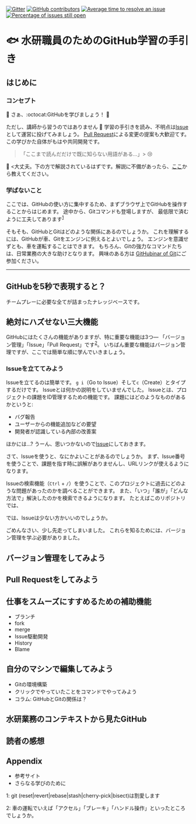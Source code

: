 [![Gitter](https://badges.gitter.im/fra-dev-ops-bu/community.svg)](https://gitter.im/fra-dev-ops-bu/community?utm_source=badge&utm_medium=badge&utm_campaign=pr-badge)
[![GitHub contributors](https://img.shields.io/github/contributors/fra-dev-ops-bu/githubinar_github.svg)](https://GitHub.com/fra-dev-ops-bu/githubinar_github/graphs/contributors/)
[![Average time to resolve an issue](http://isitmaintained.com/badge/resolution/fra-dev-ops-bu/githubinar_github.svg)](http://isitmaintained.com/project/fra-dev-ops-bu/githubinar_github "Average time to resolve an issue")
[![Percentage of issues still open](http://isitmaintained.com/badge/open/fra-dev-ops-bu/githubinar_github.svg)](http://isitmaintained.com/project/fra-dev-ops-bu/githubinar_github "Percentage of issues still open")


# :fish: 水研職員のためのGitHub学習の手引き

<!-- START doctoc -->
<!-- END doctoc -->

## はじめに

### コンセプト
:tada: さぁ、:octocat:GitHubを学びましょう！ :tada:

ただし、講師から習うのではありません :no_good:
学習の手引きを読み、不明点は[Issue](https://github.com/fra-dev-ops-bu/githubinar_github/issues/new)として運営に投げてみましょう。
[Pull Request](https://github.com/fra-dev-ops-bu/githubinar_github/compare)による変更の提案も大歓迎てす。
この学びかた自体がもはや共同開発です。

> 「ここまで読んだだけで既に知らない用語がある...」> :cry:

:man_dancing: <大丈夫。下の方で解説されているはずです。解説に不備があったら、[ここ](https://github.com/fra-dev-ops-bu/githubinar_github/issues/new)から教えてください。

### 学ばないこと

ここでは、GitHubの使い方に集中するため、まずブラウザ上でGitHubを操作することからはじめます。
途中から、Gitコマンドも登場しますが、
最低限で済むように工夫してあります<sup>[1](#gitcommand)</sup>




そもそも、GitHubとGitはどのような関係にあるのでしょうか。
これを理解するには、GitHubが車、Gitをエンジンに例えるとよいでしょう。
エンジンを意識せずとも、車を運転することはできます。
もちろん、Gitの強力なコマンドたちは、日常業務の大きな助けとなります。
興味のある方は [GitHubinar of Git](https://github.com/fra-dev-ops-bu/githubinar_git)にご参加ください。

<hr>

## GitHubを5秒で表現すると？

チームプレーに必要な全てが詰まったナレッジベースです。

## 絶対にハズせない三大機能

GitHubにはたくさんの機能がありますが、特に重要な機能は3つ&mdash;
「バージョン管理」「Issue」「Pull Request」です<sup>[2](#bigthree)</sup>。
いちばん重要な機能はバージョン管理ですが、ここでは簡単な順に学んでいきましょう。

### Issueを立ててみよう
Issueを立てるのは簡単です。
`g i`（Go to Issue）そして`c`（Create）とタイプするだけです。
Issueとは何かの説明をしていませんでした。
Issueとは、プロジェクトの課題をID管理するための機能です。
課題にはどのようなものがあるかというと:

- バグ報告
- ユーザーからの機能追加などの要望
- 開発者が認識している內部の改善案

ほかには...?
うーん、思いつかないので[Issue](https://github.com/fra-dev-ops-bu/githubinar_github/issues/8)にしておきます。

さて、Issueを使うと、なにかよいことがあるのでしょうか。
まず、Issue番号を使うことで、課題を指す時に誤解がありませんし、URLリンクが使えるようになります。

Issueの検索機能（`Ctrl` + `/`）を使うことで、このプロジェクトに過去にどのような問題があったのかを調べることができます。
また、「いつ」「誰が」「どんな方法で」解決したのかを検索できるようになります。
たとえばこのリポジトリでは、

では、Issueは少ない方かいいのでしょうか。


ごめんなさい、少し先走ってしまいました。
これらを知るためには、バージョン管理を学ぶ必要がありました。

## バージョン管理をしてみよう

## Pull Requestをしてみよう

## 仕事をスムーズにすすめるための補助機能
  - ブランチ
  - fork
  - merge
  - Issue駆動開発
  - History
  - Blame
## 自分のマシンで編集してみよう
  - Gitの環境構築
  - クリックでやっていたことをコマンドでやってみよう
  - コラム: GitHubとGitの関係は？ 
## 水研業務のコンテキストから見たGitHub
## 読者の感想
## Appendix
  - 参考サイト
  - さらなる学びのために

<a name="gitcommand">1</a>: git (reset|revert|rebase|stash|cherry-pick|bisect)は割愛します

<a name="bigthree">2</a>: 車の運転でいえば「アクセル」「ブレーキ」「ハンドル操作」といったところでしょうか。
